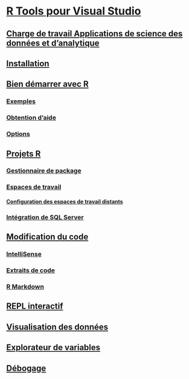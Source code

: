 # [R Tools pour Visual Studio](index.md)
## [Charge de travail Applications de science des données et d’analytique](data-science-workload.md)
## [Installation](installation.md)
## [Bien démarrer avec R](getting-started-with-r.md)
### [Exemples](getting-started-samples.md)
### [Obtention d’aide](getting-started-help.md)
### [Options](options.md)
## [Projets R](projects.md)
### [Gestionnaire de package](package-manager.md)
### [Espaces de travail](workspaces.md)
#### [Configuration des espaces de travail distants](workspaces-remote-setup.md)
### [Intégration de SQL Server](sql-server.md)
## [Modification du code](code-editing.md)
### [IntelliSense](code-intellisense.md)
### [Extraits de code](code-snippets.md)
### [R Markdown](rmarkdown.md)
## [REPL interactif](interactive-repl.md)
## [Visualisation des données](visualizing-data.md)
## [Explorateur de variables](variable-explorer.md)
## [Débogage](debugging.md)